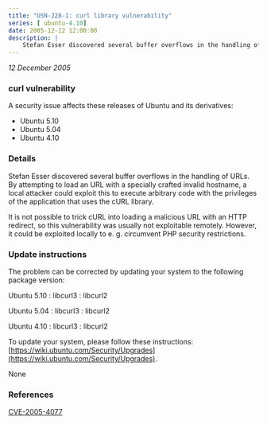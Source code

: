 ```yaml
---
title: "USN-228-1: curl library vulnerability"
series: [ ubuntu-4.10]
date: 2005-12-12 12:00:00
description: |
    Stefan Esser discovered several buffer overflows in the handling of URLs. By attempting to load an URL with a specially crafted invalid hostname, a local attacker could exploit this to execute arbitrary code with the privileges of the application that uses the cURL library.
--- 
```

 
 

*12 December 2005*

### curl vulnerability

A security issue affects these releases of Ubuntu and its derivatives:

* Ubuntu 5.10
* Ubuntu 5.04
* Ubuntu 4.10

### Details

Stefan Esser discovered several buffer overflows in the handling of URLs. By attempting to load an URL with a specially crafted invalid hostname, a local attacker could exploit this to execute arbitrary code with the privileges of the application that uses the cURL library.

It is not possible to trick cURL into loading a malicious URL with an HTTP redirect, so this vulnerability was usually not exploitable remotely. However, it could be exploited locally to e. g. circumvent PHP security restrictions.

### Update instructions

The problem can be corrected by updating your system to the following package version:

Ubuntu 5.10
 : libcurl3 
 : libcurl2 

Ubuntu 5.04
 : libcurl3 
 : libcurl2 

Ubuntu 4.10
 : libcurl3 
 : libcurl2 

To update your system, please follow these instructions: [https://wiki.ubuntu.com/Security/Upgrades](https://wiki.ubuntu.com/Security/Upgrades).

None

### References

 
 [CVE-2005-4077](http://people.ubuntu.com/~ubuntu-security/cve/CVE-2005-4077)
 

